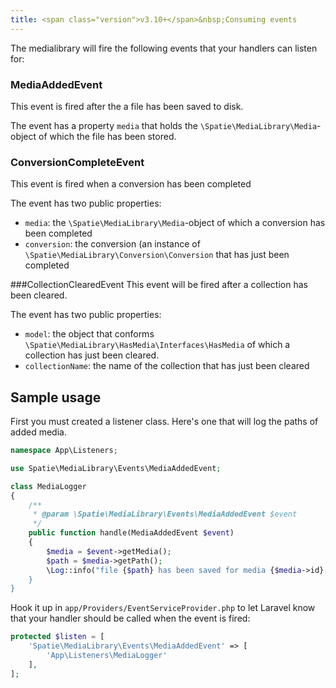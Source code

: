```yaml
---
title: <span class="version">v3.10+</span>&nbsp;Consuming events
---
```


The medialibrary will fire the following events that your handlers can listen for:

### MediaAddedEvent
This event is fired after the a file has been saved to disk.

The event has a property `media` that holds the `\Spatie\MediaLibrary\Media`-object of which the file 
has been stored.  

### ConversionCompleteEvent
This event is fired when a conversion has been completed

The event has two public properties:
- `media`: the `\Spatie\MediaLibrary\Media`-object of which a conversion has been completed
- `conversion`: the conversion (an instance of `\Spatie\MediaLibrary\Conversion\Conversion` that has just been completed

###CollectionClearedEvent
This event will be fired after a collection has been cleared.

The event has two public properties:
- `model`:  the object that conforms `\Spatie\MediaLibrary\HasMedia\Interfaces\HasMedia` of which a collection has just been cleared.
- `collectionName`: the name of the collection that has just been cleared

## Sample usage

First you must created a listener class. Here's one that will log the paths
of added media.

```php
namespace App\Listeners;

use Spatie\MediaLibrary\Events\MediaAddedEvent;

class MediaLogger
{
    /**
     * @param \Spatie\MediaLibrary\Events\MediaAddedEvent $event
     */
    public function handle(MediaAddedEvent $event)
    {
        $media = $event->getMedia();
        $path = $media->getPath();
        \Log::info("file {$path} has been saved for media {$media->id};
    }
}
```

Hook it up in `app/Providers/EventServiceProvider.php` to let Laravel know that your handler should
be called when the event is fired:

```php
protected $listen = [
    'Spatie\MediaLibrary\Events\MediaAddedEvent' => [
        'App\Listeners\MediaLogger'
    ],
];
```




